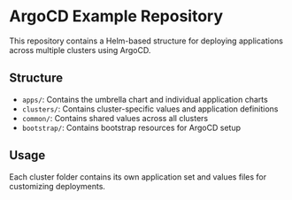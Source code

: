 # ArgoCD Example Repository

This repository contains a Helm-based structure for deploying applications across multiple clusters using ArgoCD.

## Structure

- `apps/`: Contains the umbrella chart and individual application charts
- `clusters/`: Contains cluster-specific values and application definitions
- `common/`: Contains shared values across all clusters
- `bootstrap/`: Contains bootstrap resources for ArgoCD setup

## Usage

Each cluster folder contains its own application set and values files for customizing deployments.
